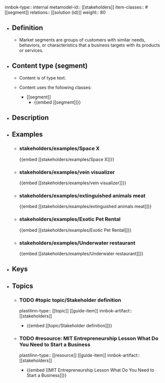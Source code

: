 innbok-type:: internal
metamodel-id:: [[stakeholders]]
item-classes:: #[[segment]]
relations:: [[solution (id)]]
weight:: 80

- ## Definition
  - Market segments are groups of customers with similar needs, behaviors, or characteristics that a business targets with its products or services.
- ## Content type (segment)
  - Content is of type text.
  
  - Content uses the following classes:
    - [[segment]]
      - {{embed [[segment]]}}
  
- ## Description
- ## Examples
  - ### stakeholders/examples/Space X
    {{embed [[stakeholders/examples/Space X]]}}
  - ### stakeholders/examples/vein visualizer
    {{embed [[stakeholders/examples/vein visualizer]]}}
  - ### stakeholders/examples/extinguished animals meat
    {{embed [[stakeholders/examples/extinguished animals meat]]}}
  - ### stakeholders/examples/Exotic Pet Rental
    {{embed [[stakeholders/examples/Exotic Pet Rental]]}}
  - ### stakeholders/examples/Underwater restaurant
    {{embed [[stakeholders/examples/Underwater restaurant]]}}
  
- ## Keys
  
- ## Topics
    - ### TODO #topic topic/Stakeholder definition
      plastilinn-type:: [[topic]] [[guide-item]]
      innbok-artifact:: [[stakeholders]]
      - {{embed [[topic/Stakeholder definition]]}}
  
    - ### TODO #resource: MIT Entrepreneurship Lesson What Do You Need to Start a Business
      plastilinn-type:: [[resource]] [[guide-item]]
      innbok-artifact:: [[stakeholders]]
        - {{embed [[MIT Entrepreneurship Lesson What Do You Need to Start a Business]]}}
    

